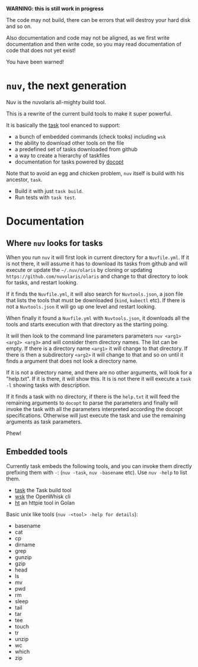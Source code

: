 <!--
  ~ Licensed to the Apache Software Foundation (ASF) under one
  ~ or more contributor license agreements.  See the NOTICE file
  ~ distributed with this work for additional information
  ~ regarding copyright ownership.  The ASF licenses this file
  ~ to you under the Apache License, Version 2.0 (the
  ~ "License"); you may not use this file except in compliance
  ~ with the License.  You may obtain a copy of the License at
  ~
  ~   http://www.apache.org/licenses/LICENSE-2.0
  ~
  ~ Unless required by applicable law or agreed to in writing,
  ~ software distributed under the License is distributed on an
  ~ "AS IS" BASIS, WITHOUT WARRANTIES OR CONDITIONS OF ANY
  ~ KIND, either express or implied.  See the License for the
  ~ specific language governing permissions and limitations
  ~ under the License.
  ~
-->
**WARNING: this is still work in progress**

The code may not build, there can be errors that will destroy your hard disk and so on.

Also documentation and code may not be aligned, as we first write documentation and then write code, so you may read documentation of code that does not yet exist!

You have been warned!

# `nuv`, the next generation

Nuv is the nuvolaris all-mighty build tool.

This is a rewrite of the current build tools to make it super powerful.

It is basically the [task](https://taskfile.dev) tool enanced to support:

- a bunch of embedded commands (check tooks) including `wsk` 
- the ability to download other tools on the file
- a predefined set of tasks downloaded from github
- a way to create a hierarchy of taskfiles 
- documentation for tasks powered by [docopt](http://docopt.org/)

Note that to avoid an egg and chicken problem, `nuv` itself is build with his ancestor, `task`.

- Build it with just `task build`.
- Run tests with `task test`.

# Documentation

## Where `nuv` looks for tasks

When you run `nuv` it will first look in current directory for a `Nuvfile.yml`. If it is not there, it will assume it has to download its tasks from github and will execute or update the `~/.nuv/olaris` by cloning or updating `https://github.com/nuvolaris/olaris` and change to that directory to look for tasks, and restart looking.

If it finds the `Nuvfile.yml`, it will also search for `Nuvtools.json`, a json file that lists the tools that must be downloaded (`kind`, `kubectl` etc). If there is not a `Nuvtools.json` it will go up one level and restart looking.

When finally it found a `Nuvfile.yml` with `Nuvtools.json`, it downloads all the tools and starts execution with that directory as the starting poing.

It will then look to the command line parameters parameters `nuv <arg1> <arg2> <arg3>` and will consider them directory names. The list can be empty. If there is a directory name  `<arg1>` it will change to that directory. If there is then a subdirectory `<arg2>` it will change to that and so on until it finds a argument that does not look a directory name. 

If it is not a directory name, and there are no other arguments, will look for a "help.txt". If it is there, it will show this. It is is not there it will execute a `task -l` showing tasks with description. 

If it finds a task with no directory, if there is the `help.txt` it will feed the remaining arguments to `docopt` to parse the parameters and finally will invoke the task with all the parameters interpreted according the  docopt specifications. Otherwise will just execute the task and use the remaining arguments as task parameters.

Phew!

## Embedded tools

Currently task embeds the following tools, and you can invoke them directly prefixing them with `-`: (`nuv -task`, `nuv -basename` etc). Use `nuv -help` to list them.

- [task](https://taskfile.dev) the Task build tool
- [wsk](https://github.com/apache/openwhisk-cli) the OpenWhisk cli 
- [ht](https://github.com/nojima/httpie-go) an httpie tool in Golan

Basic unix like tools (`nuv -<tool> -help for details`):

- basename
- cat
- cp
- dirname
- grep
- gunzip
- gzip
- head
- ls
- mv
- pwd
- rm
- sleep
- tail
- tar
- tee
- touch
- tr
- unzip
- wc
- which
- zip
